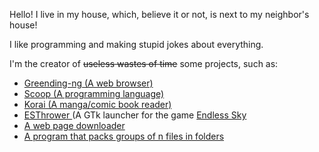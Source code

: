 Hello! I live in my house, which, believe it or not, is next to my neighbor's house!

I like programming and making stupid jokes about everything.

I'm the creator of ~~useless wastes of time~~ some projects, such as:
- <a href=https://github.com/DisableGraphics/greending-ng/> Greending-ng (A web browser) </a>
- <a href=https://github.com/DisableGraphics/Scoop/> Scoop (A programming language) </a>
- <a href=https://github.com/DisableGraphics/Korai> Korai (A manga/comic book reader) </a>
- <a href=https://github.com/DisableGraphics/endless-sky-thrower> ESThrower </a>(A GTk launcher for the game <a href=https://github.com/endless-sky/endless-sky> Endless Sky </a>
- <a href=https://github.com/DisableGraphics/web-page-downloader> A web page downloader </a>
- <a href=https://github.com/DisableGraphics/Filepacker> A program that packs groups of n files in folders</a>

<!---
DisableGraphics/DisableGraphics is a ✨ special ✨ repository because its `README.md` (this file) appears on your GitHub profile.
You can click the Preview link to take a look at your changes.
--->
